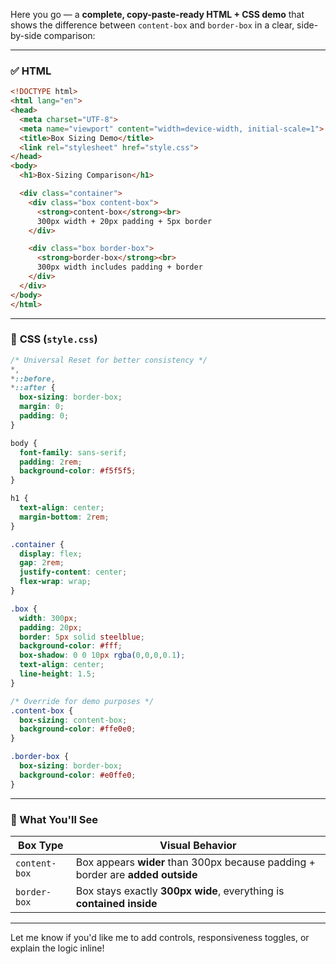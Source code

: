 Here you go — a **complete, copy-paste-ready HTML + CSS demo** that shows the difference between `content-box` and `border-box` in a clear, side-by-side comparison:

---

### ✅ **HTML**

```html
<!DOCTYPE html>
<html lang="en">
<head>
  <meta charset="UTF-8">
  <meta name="viewport" content="width=device-width, initial-scale=1">
  <title>Box Sizing Demo</title>
  <link rel="stylesheet" href="style.css">
</head>
<body>
  <h1>Box-Sizing Comparison</h1>

  <div class="container">
    <div class="box content-box">
      <strong>content-box</strong><br>
      300px width + 20px padding + 5px border
    </div>

    <div class="box border-box">
      <strong>border-box</strong><br>
      300px width includes padding + border
    </div>
  </div>
</body>
</html>
```

---

### 🎨 **CSS (`style.css`)**

```css
/* Universal Reset for better consistency */
*,
*::before,
*::after {
  box-sizing: border-box;
  margin: 0;
  padding: 0;
}

body {
  font-family: sans-serif;
  padding: 2rem;
  background-color: #f5f5f5;
}

h1 {
  text-align: center;
  margin-bottom: 2rem;
}

.container {
  display: flex;
  gap: 2rem;
  justify-content: center;
  flex-wrap: wrap;
}

.box {
  width: 300px;
  padding: 20px;
  border: 5px solid steelblue;
  background-color: #fff;
  box-shadow: 0 0 10px rgba(0,0,0,0.1);
  text-align: center;
  line-height: 1.5;
}

/* Override for demo purposes */
.content-box {
  box-sizing: content-box;
  background-color: #ffe0e0;
}

.border-box {
  box-sizing: border-box;
  background-color: #e0ffe0;
}
```

---

### 🧪 What You'll See

|Box Type|Visual Behavior|
|---|---|
|`content-box`|Box appears **wider** than 300px because padding + border are **added outside**|
|`border-box`|Box stays exactly **300px wide**, everything is **contained inside**|

---

Let me know if you'd like me to add controls, responsiveness toggles, or explain the logic inline!
